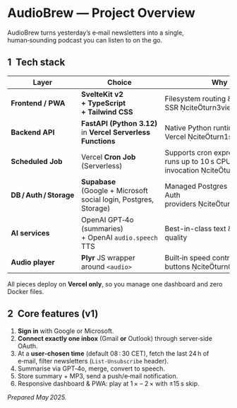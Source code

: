 # AudioBrew — Project Overview

AudioBrew turns yesterday’s e‑mail newsletters into a single, human‑sounding podcast you can listen to on the go.

## 1  Tech stack

| Layer | Choice | Why |
|-------|--------|-----|
| **Frontend / PWA** | **SvelteKit v2 + TypeScript + Tailwind CSS** | Filesystem routing & SSR citeturn3view0 |
| **Backend API** | **FastAPI (Python 3.12)** in **Vercel Serverless Functions** | Native Python runtime on Vercel citeturn1search3 |
| **Scheduled Job** | Vercel **Cron Job** (Serverless) | Supports cron expressions and runs up to 10 s CPU per invocation citeturn1search0 |
| **DB / Auth / Storage** | **Supabase** (Google + Microsoft social login, Postgres, Storage) | Managed Postgres + first‑class Auth providers citeturn8search6 |
| **AI services** | OpenAI GPT‑4o (summaries) + OpenAI `audio.speech` TTS | Best-in-class text & voice quality |
| **Audio player** | **Plyr** JS wrapper around `<audio>` | Built‑in speed control & skip buttons citeturn0search4 |

All pieces deploy on **Vercel only**, so you manage one dashboard and zero Docker files.

## 2  Core features (v1)

1. **Sign in** with Google or Microsoft.  
2. **Connect exactly one inbox** (Gmail **or** Outlook) through server‑side OAuth.  
3. At a **user‑chosen time** (default 08 : 30 CET), fetch the last 24 h of e‑mail, filter newsletters (`List‑Unsubscribe` header).  
4. Summarise via GPT‑4o, merge, convert to speech.  
5. Store summary + MP3, send a push/e‑mail notification.  
6. Responsive dashboard & PWA: play at 1 × – 2 × with ±15 s skip.  

*Prepared May 2025.*